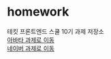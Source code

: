 # homework
테킷 프론트엔드 스쿨 10기 과제 저장소</br>
[아바타 과제로 이동](./avatars/avatars.md)<br>
[네이버 과제로 이동](./naver/naver.md)
